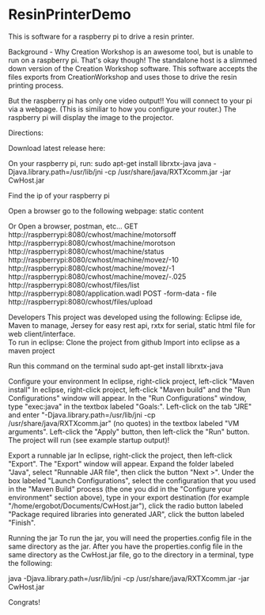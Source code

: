ResinPrinterDemo
================

This is software for a raspberry pi to drive a resin printer.

Background - Why
Creation Workshop is an awesome tool, but is unable to run on a raspberry pi.  That's okay though!  The standalone host is a slimmed down version of the Creation Workshop software.  This software accepts the files exports from CreationWorkshop and uses those to drive the resin printing process.

But the raspberry pi has only one video output!!
You will connect to your pi via a webpage.  (This is similiar to how you configure your router.)   The raspberry pi will display the image to the projector.

Directions:

Download latest release here:
<release>

On your raspberry pi, run:
sudo apt-get install librxtx-java
java -Djava.library.path=/usr/lib/jni -cp /usr/share/java/RXTXcomm.jar -jar CwHost.jar


Find the ip of your raspberry pi

Open a browser go to the following webpage:
<needs webclient> static content

Or 
Open a browser, postman, etc...
GET
http://raspberrypi:8080/cwhost/machine/motorsoff
http://raspberrypi:8080/cwhost/machine/morotson
http://raspberrypi:8080/cwhost/machine/status
http://raspberrypi:8080/cwhost/machine/movez/-10
http://raspberrypi:8080/cwhost/machine/movez/-1
http://raspberrypi:8080/cwhost/machine/movez/-.025
http://raspberrypi:8080/cwhost/files/list
http://raspberrypi:8080/application.wadl
POST -form-data - file
http://raspberrypi:8080/cwhost/files/upload


Developers
This project was developed using the following: Eclipse ide, Maven to manage, Jersey for easy rest api, rxtx for serial, static html file for web client/interface.  
To run in eclipse:
Clone the project from github
Import into eclipse as a maven project

Run this command on the terminal
sudo apt-get install librxtx-java

Configure your environment
In eclipse, right-click project, left-click "Maven install"
In eclipse, right-click project, left-click "Maven build" and the "Run Configurations" window will appear.  In the "Run Configurations" window, type "exec:java" in the textbox labeled "Goals:".  Left-click on the tab "JRE" and enter "-Djava.library.path=/usr/lib/jni -cp /usr/share/java/RXTXcomm.jar" (no quotes) in the textbox labeled "VM arguments".  Left-click the "Apply" button, then left-click the "Run" button.  The project will run (see example startup output)!

Export a runnable jar
In eclipse, right-click the project, then left-click "Export".  The "Export" window will appear.  Expand the folder labeled "Java", select "Runnable JAR file", then click the button "Next >".  Under the box labeled "Launch Configurations", select the configuration that you used in the "Maven Build" process (the one you did in the "Configure your environment" section above), type in your export destination (for example "/home/ergobot/Documents/CwHost.jar"), click the radio button labeled "Package required libraries into generated JAR", click the button labeled "Finish". 


Running the jar
To run the jar, you will need the properties.config file in the same directory as the jar.  After you have the properties.config file in the same directory as the CwHost.jar file, go to the directory in a terminal, type the following:

java -Djava.library.path=/usr/lib/jni -cp /usr/share/java/RXTXcomm.jar -jar CwHost.jar

Congrats!

